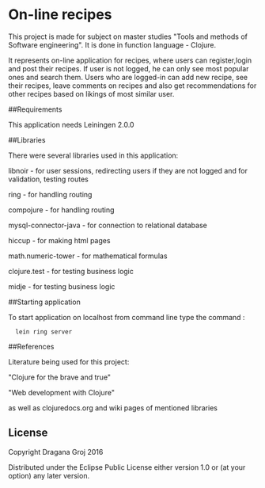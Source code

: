 # On-line recipes

This project is made for subject on master studies "Tools and methods of Software engineering". It is done in function language - Clojure.
 
It represents on-line application for recipes, where users can register,login and post their recipes. If user is not logged, he can only see most popular ones and search them. Users who are logged-in can add new recipe, see their recipes, leave comments on recipes and also get recommendations for other recipes based on likings of most similar user. 

##Requirements 

This application needs Leiningen 2.0.0
 
##Libraries

There were several libraries used in this application:

 libnoir - for user sessions, redirecting users if they are not logged and for validation, testing routes
 
 ring - for handling routing
 
 compojure - for handling routing
 
 mysql-connector-java - for connection to relational database
 
 hiccup - for making html pages
 
 math.numeric-tower - for mathematical formulas
 
 clojure.test - for testing business logic
 
 midje - for testing business logic
 
 
##Starting application

To start application on localhost from command line type the command :

      lein ring server 

##References

Literature being used for this project:

"Clojure for the brave and true"

"Web development with Clojure"

 as well as clojuredocs.org and wiki pages of mentioned libraries

## License

Copyright Dragana Groj 2016 

Distributed under the Eclipse Public License either version 1.0 or (at
your option) any later version.
